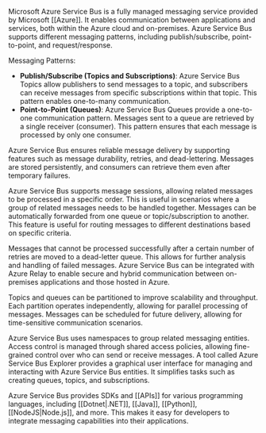   
Microsoft Azure Service Bus is a fully managed messaging service provided by Microsoft [[Azure]]. It enables communication between applications and services, both within the Azure cloud and on-premises. Azure Service Bus supports different messaging patterns, including publish/subscribe, point-to-point, and request/response.

Messaging Patterns:

- **Publish/Subscribe (Topics and Subscriptions)**: Azure Service Bus Topics allow publishers to send messages to a topic, and subscribers can receive messages from specific subscriptions within that topic. This pattern enables one-to-many communication.
- **Point-to-Point (Queues)**: Azure Service Bus Queues provide a one-to-one communication pattern. Messages sent to a queue are retrieved by a single receiver (consumer). This pattern ensures that each message is processed by only one consumer.

Azure Service Bus ensures reliable message delivery by supporting features such as message durability, retries, and dead-lettering. Messages are stored persistently, and consumers can retrieve them even after temporary failures.

Azure Service Bus supports message sessions, allowing related messages to be processed in a specific order. This is useful in scenarios where a group of related messages needs to be handled together. Messages can be automatically forwarded from one queue or topic/subscription to another. This feature is useful for routing messages to different destinations based on specific criteria.

Messages that cannot be processed successfully after a certain number of retries are moved to a dead-letter queue. This allows for further analysis and handling of failed messages. Azure Service Bus can be integrated with Azure Relay to enable secure and hybrid communication between on-premises applications and those hosted in Azure.

Topics and queues can be partitioned to improve scalability and throughput. Each partition operates independently, allowing for parallel processing of messages. Messages can be scheduled for future delivery, allowing for time-sensitive communication scenarios.

Azure Service Bus uses namespaces to group related messaging entities. Access control is managed through shared access policies, allowing fine-grained control over who can send or receive messages. A tool called Azure Service Bus Explorer provides a graphical user interface for managing and interacting with Azure Service Bus entities. It simplifies tasks such as creating queues, topics, and subscriptions.

Azure Service Bus provides SDKs and [[APIs]] for various programming languages, including [[Dotnet|.NET]], [[Java]], [[Python]], [[NodeJS|Node.js]], and more. This makes it easy for developers to integrate messaging capabilities into their applications.


